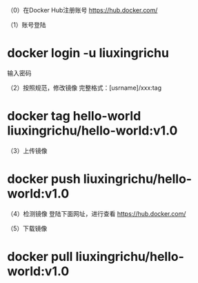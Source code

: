 ﻿
（0）在Docker Hub注册账号
https://hub.docker.com/

（1）账号登陆
# docker login -u liuxingrichu
输入密码

（2）按照规范，修改镜像
完整格式：[usrname]/xxx:tag
# docker tag hello-world liuxingrichu/hello-world:v1.0

（3）上传镜像
# docker push liuxingrichu/hello-world:v1.0

（4）检测镜像
登陆下面网址，进行查看
https://hub.docker.com/

（5）下载镜像
# docker pull liuxingrichu/hello-world:v1.0
